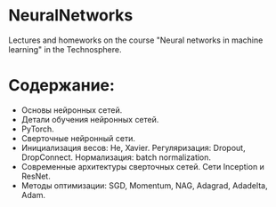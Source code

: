 # NeuralNetworks
 Lectures and homeworks on the course "Neural networks in machine learning" in the Technosphere.
# Содержание:
- Основы нейронных сетей.
- Детали обучения нейронных сетей.
- PyTorch.
- Сверточные нейронный сети.
- Инициализация весов: He, Xavier. Регуляризация: Dropout, DropConnect. Нормализация: batch normalization.
- Современные архитектуры сверточных сетей. Сети Inception и ResNet.
- Методы оптимизации: SGD, Momentum, NAG, Adagrad, Adadelta, Adam.